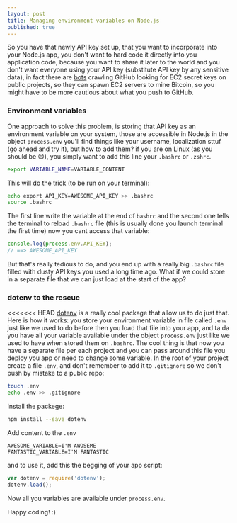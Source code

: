 ```yaml
---
layout: post
title: Managing environment variables on Node.js
published: true
---
```


So you have that newly API key set up, that you want to incorporate into your Node.js app, you don't want to hard code it directly into you  application code, because you want to share it later to the world and you don't want everyone using your API key (substitute API key by any sensitive data), in fact there are [bots](http://www.devfactor.net/2014/12/30/2375-amazon-mistake/) crawling GitHub looking for EC2 secret keys on public projects, so they can spawn EC2 servers to mine Bitcoin, so you might have to be more cautious about what you push to GitHub.

### Environment variables
One approach to solve this problem, is storing that API key as an environment variable on your system, those are accessible in Node.js  in the object ```process.env``` you'll find things like your username, localization sttuf (go ahead and try it), but how to add them? if you are on Linux (as you should be :smile:), you simply want to add this line your ```.bashrc``` or ```.zshrc```.

```sh
export VARIABLE_NAME=VARIABLE_CONTENT
```

This will do the trick (to be run on your terminal):

```sh
echo export API_KEY=AWESOME_API_KEY >> .bashrc
source .bashrc
```

The first line write the variable at the end of ```bashrc``` and the second one tells the terminal to reload `.bashrc` file (this is usually done you launch terminal the first time)
now you cant access that variable:

```js
console.log(process.env.API_KEY);
// ==> AWESOME_API_KEY
```
But that's really tedious to do, and you end up with a really big ```.bashrc``` file filled with dusty API keys you used a long time ago. What if we could store in a separate file that we can just load at the start of the app?

### dotenv to the rescue
<<<<<<< HEAD
[dotenv](https://github.com/motdotla/dotenv) is a really cool package that allow us to do just that. Here is how it works: you store your environment variable in file called ```.env``` just like we used to do before then you load that file into your app, and ta da you have all your variable available under the object ```process.env``` just like we used to have when stored them on ```.bashrc```. The cool thing is that now you have a separate file per each project and you can pass around this file you deploy you app or need to change some variable.
In the root of your project create a file ```.env```, and don't remember to add it to ```.gitignore``` so we don't push by mistake to a public repo:

```sh
touch .env
echo .env >> .gitignore
```

Install the packege:

```sh
npm install --save dotenv
```
Add content to the `.env`

```
AWESOME_VARIABLE=I'M AWOSEME
FANTASTIC_VARIABLE=I'M FANTASTIC
```

and to use it, add this the begging of your app script:

```js
var dotenv = require('dotenv');
dotenv.load();
```

Now all you variables are available under `process.env`.

Happy coding! :)
